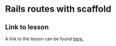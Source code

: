# Rails routes with scaffold

## Link to lesson 

A link to the lesson can be found [here.](https://ait.instructure.com/courses/3520/pages/rails-routes?module_item_id=272774)


